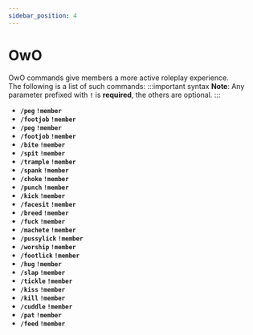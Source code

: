 ```yaml
---
sidebar_position: 4
---
```


# OwO
OwO commands give members a more active roleplay experience.<br/>
The following is a list of such commands:
:::important syntax
**Note**: Any parameter prefixed with **`!`** is **required**, the others are optional.
:::
- **`/peg` `!member`**<br/>
- **`/footjob` `!member`**<br/>
- **`/peg` `!member`**<br/>
- **`/footjob` `!member`**<br/>
- **`/bite` `!member`**<br/>
- **`/spit` `!member`**<br/>
- **`/trample` `!member`**<br/>
- **`/spank` `!member`**<br/>
- **`/choke` `!member`**<br/>
- **`/punch` `!member`**<br/>
- **`/kick` `!member`**<br/>
- **`/facesit` `!member`**<br/>
- **`/breed` `!member`**<br/>
- **`/fuck` `!member`**<br/>
- **`/machete` `!member`**<br/>
- **`/pussylick` `!member`**<br/>
- **`/worship` `!member`**<br/>
- **`/footlick` `!member`**<br/>
- **`/hug` `!member`**<br/>
- **`/slap` `!member`**<br/>
- **`/tickle` `!member`**<br/>
- **`/kiss` `!member`**<br/>
- **`/kill` `!member`**<br/>
- **`/cuddle` `!member`**<br/>
- **`/pat` `!member`**<br/>
- **`/feed` `!member`**<br/>

